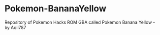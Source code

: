 # Pokemon-BananaYellow
Repository of Pokemon Hacks ROM GBA called Pokemon Banana Yellow - by Aqil787

